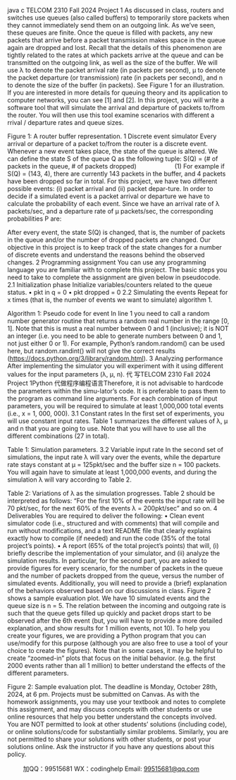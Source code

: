 java c
TELCOM 2310 Fall 2024
Project 1
As discussed in class, routers and switches use queues (also called buffers) to temporarily store packets when they cannot immediately send them on an outgoing link. As we’ve seen, these queues are finite. Once the queue is filled with packets, any new packets that arrive before a packet transmission makes space in the queue again are dropped and lost.
Recall that the details of this phenomenon are tightly related to the rates at which packets arrive at the queue and can be transmitted on the outgoing link, as well as the size of the buffer. We will use λ to denote the packet arrival rate (in packets per second), µ to denote the packet departure (or transmission) rate (in packets per second), and n to denote the size of the buffer (in packets). See Figure 1 for an illustration. If you are interested in more details for queuing theory and its application to computer networks, you can see [1] and [2].
In this project, you will write a software tool that will simulate the arrival and departure of packets to/from the router. You will then use this tool examine scenarios with different a rrival / departure rates and queue sizes.

Figure 1: A router buffer representation.
1 Discrete event simulator
Every arrival or departure of a packet to/from the router is a discrete event. Whenever a new event takes place, the state of the queue is altered. We can define the state S of the queue Q as the following tuple:
S(Q) = (# of packets in the queue, # of packets dropped)                      (1)
For example if S(Q) = (143, 4), there are currently 143 packets in the buffer, and 4 packets have been dropped so far in total.
For this project, we have two different possible events: (i) packet arrival and (ii) packet depar-ture. In order to decide if a simulated event is a packet arrival or departure we have to calculate the probability of each event. Since we have an arrival rate of λ packets/sec, and a departure rate of µ packets/sec, the corresponding probabilities P are:

After every event, the state S(Q) is changed, that is, the number of packets in the queue and/or the number of dropped packets are changed. Our objective in this project is to keep track of the state changes for a number of discrete events and understand the reasons behind the observed changes.
2 Programming assignment
You can use any programming language you are familiar with to complete this project. The basic steps you need to take to complete the assignment are given below in pseudocode.
2.1 Initialization phase
Initialize variables/counters related to the queue status.
• pkt in q = 0
• pkt dropped = 0
2.2 Simulating the events
Repeat for x times (that is, the number of events we want to simulate) algorithm 1.

Algorithm 1: Pseudo code for event
In line 1 you need to call a random number generator routine that returns a random real number in the range [0, 1]. Note that this is must a real number between 0 and 1 (inclusive); it is NOT an integer (i.e. you need to be able to generate numbers between 0 and 1, not just either 0 or 1). For example, Python’s random.random() can be used here, but random.randint() will not give the correct results (https://docs.python.org/3/library/random.html).
3 Analyzing performance
After implementing the simulator you will experiment with it using different values for the input parameters (λ, µ, n). 代 写TELCOM 2310 Fall 2024 Project 1Python
代做程序编程语言Therefore, it is not advisable to hardcode the parameters within the simu-lator’s code. It is preferable to pass them to the program as command line arguments. For each combination of input parameters, you will be required to simulate at least 1,000,000 total events (i.e., x = 1, 000, 000).
3.1 Constant rates
In the first set of experiments, you will use constant input rates. Table 1 summarizes the different values of λ, µ and n that you are going to use. Note that you will have to use all the different combinations (27 in total).

Table 1: Simulation parameters.
3.2 Variable input rate
In the second set of simulations, the input rate λ will vary over the events, while the departure rate stays constant at µ = 125pkt/sec and the buffer size n = 100 packets. You will again have to simulate at least 1,000,000 events, and during the simulation λ will vary according to Table 2.

Table 2: Variations of λ as the simulation progresses.
Table 2 should be interpreted as follows: “For the first 10% of the events the input rate will be 70 pkt/sec, for the next 60% of the events λ = 200pkt/sec” and so on.
4 Deliverables
You are required to deliver the following:
• Clean event simulator code (i.e., structured and with comments) that will compile and run without modifications, and a text README file that clearly explains exactly how to compile (if needed) and run the code (35% of the total project’s points).
• A report (65% of the total project’s points) that will, (i) briefly describe the implementation of your simulator, and (ii) analyze the simulation results. In particular, for the second part, you are asked to provide figures for every scenario, for the number of packets in the queue and the number of packets dropped from the queue, versus the number of simulated events. Additionally, you will need to provide a (brief) explanation of the behaviors observed based on our discussions in class. Figure 2 shows a sample evaluation plot. We have 10 simulated events and the queue size is n = 5. The relation between the incoming and outgoing rate is such that the queue gets filled up quickly and packet drops start to be observed after the 6th event (but, you will have to provide a more detailed explanation, and show results for 1 million events, not 10).
To help you create your figures, we are providing a Python program that you can use/modify for this purpose (although you are also free to use a tool of your choice to create the figures). Note that in some cases, it may be helpful to create “zoomed-in” plots that focus on the initial behavior. (e.g. the first 2000 events rather than all 1 million) to better understand the effects of the different parameters.

Figure 2: Sample evaluation plot.
The deadline is Monday, October 28th, 2024, at 6 pm. Projects must be submitted on Canvas. As with the homework assignments, you may use your textbook and notes to complete this assignment, and may discuss concepts with other students or use online resources that help you better understand the concepts involved. You are NOT permitted to look at other students’ solutions (including code), or online solutions/code for substantially similar problems. Similarly, you are not permitted to share your solutions with other students, or post your solutions online. Ask the instructor if you have any questions about this policy.





         
加QQ：99515681  WX：codinghelp  Email: 99515681@qq.com
